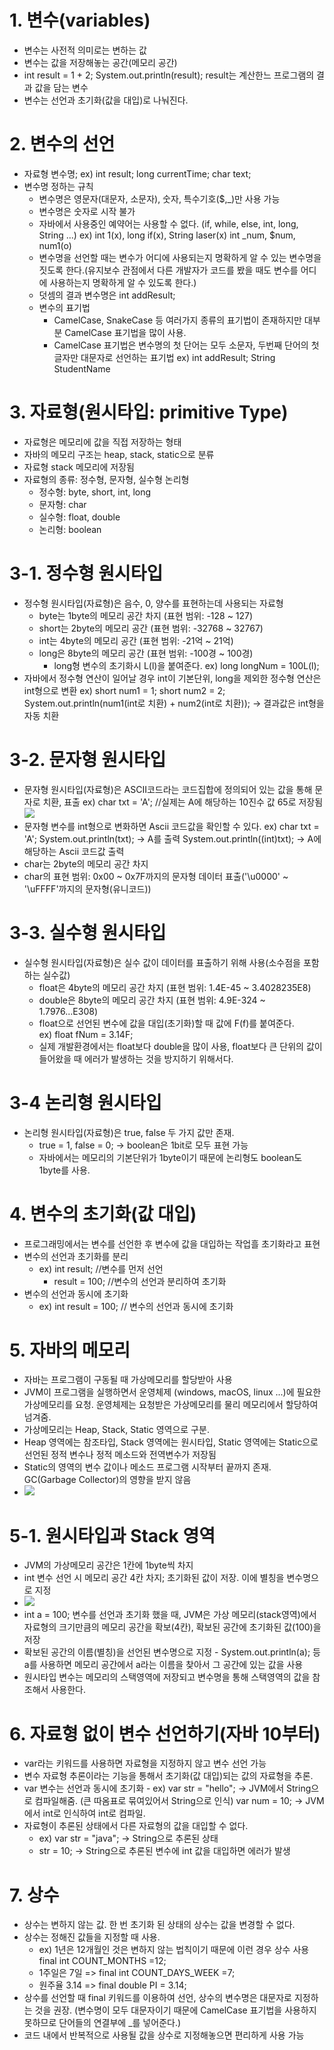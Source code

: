 # 1. 변수(variables)
- 변수는 사전적 의미로는 변하는 값
- 변수는 값을 저장해놓는 공간(메모리 공간)
- int result = 1 + 2;
System.out.println(result);
result는 계산한느 프로그램의 결과 값을 담는 변수
- 변수는 선언과 초기화(값을 대입)로 나눠진다.

# 2. 변수의 선언
- 자료형 변수명;
  ex) int result; long currentTime;
      char text;
- 변수명 정하는 규칙
  - 변수명은 영문자(대문자, 소문자), 숫자, 특수기호($,_)만 사용 가능
  - 변수명은 숫자로 시작 불가
  - 자바에서 사용중인 예약어는 사용할 수 없다. (if, while, else, int, long, String ...)
     ex) int 1(x), long if(x), String laser(x)
     int _num, $num, num1(o)
  - 변수명을 선언할 때는 변수가 어디에 사용되는지 명확하게 알 수 있는 변수명을 짓도록 한다.(유지보수 관점에서 다른 개발자가 코드를 봤을 때도 변수를 어디에 사용하는지 명확하게 알 수 있도록 한다.)
  - 덧셈의 결과 변수명은 int addResult;
  - 변수의 표기법
    - CamelCase, SnakeCase 등 여러가지 종류의 표기법이 존재하지만 대부분 CamelCase 표기법을 많이 사용.
    - CamelCase 표기법은 변수명의 첫 단어는 모두 소문자, 두번째 단어의 첫글자만 대문자로 선언하는 표기법
    ex) int addResult; String StudentName

# 3. 자료형(원시타입: primitive Type)
- 자료형은 메모리에 값을 직접 저장하는 형태
- 자바의 메모리 구조는 heap, stack, static으로 분류
- 자료형 stack 메모리에 저장됨
- 자료형의 종류: 정수형, 문자형, 실수형 논리형
  - 정수형: byte, short, int, long
  - 문자형: char
  - 실수형: float, double
  - 논리형: boolean

 # 3-1. 정수형 원시타입
  - 정수형 원시타입(자료형)은 음수, 0, 양수를 표현하는데 사용되는 자료형
     - byte는 1byte의 메모리 공간 차지 (표현 범위: -128 ~ 127)
     - short는 2byte의 메모리 공간 (표현 범위: -32768 ~ 32767)
     - int는 4byte의 메모리 공간 (표현 범위: -21억 ~ 21억)
     - long은 8byte의 메모리 공간 (표현 범위: -100경 ~ 100경)
       - long형 변수의 초기화시 L(l)을 붙여준다.
       ex) long longNum = 100L(l);
 - 자바에서 정수형 연산이 일어날 경우 int이 기본단위, long을 제외한 정수형 연산은 int형으로 변환
   ex) short num1 = 1;
       short num2 = 2; 
       System.out.println(num1(int로 치환) + num2(int로 치환)); -> 결과값은 int형을 자동 치환

  # 3-2. 문자형 원시타입
   - 문자형 원시타입(자료형)은 ASCII코드라는 코드집합에 정의되어 있는 값을 통해 문자로 치환, 표출
     ex) char txt = 'A'; //실제는 A에 해당하는 10진수 값 65로 저장됨
     <img src="images/아스키코드.png">
   - 문자형 변수를 int형으로 변화하면 Ascii 코드값을 확인할 수 있다.
     ex) char txt = 'A';
        System.out.println(txt); -> A를 출력
        System.out.println((int)txt); -> A에 해당하는 Ascii 코드값 출력
   - char는 2byte의 메모리 공간 차지
   - char의 표현 범위: 0x00 ~ 0x7F까지의 문자형 데이터 표출('\u0000' ~ '\uFFFF'까지의 문자형(유니코드))

  # 3-3. 실수형 원시타입
   - 실수형 원시타입(자료형)은 실수 값이 데이터를 표출하기 위해 사용(소수점을 포함하는 실수값)
     - float은 4byte의 메모리 공간 차지 (표현 범위: 1.4E-45 ~ 3.4028235E8)
     - double은 8byte의 메모리 공간 차지 (표현 범위: 4.9E-324 ~ 1.7976...E308)
     - float으로 선언된 변수에 값을 대입(초기화)할 때 값에 F(f)를 붙여준다.           
       ex) float fNum = 3.14F;
     - 실제 개발환경에서는 float보다 double을 많이 사용, float보다 큰 단위의 값이 들어왔을 때 에러가 발생하는 것을 방지하기 위해서다.

  # 3-4 논리형 원시타입
   - 논리형 원시타입(자료형)은 true, false 두 가지 값만 존재.
     - true = 1, false = 0; -> boolean은 1bit로 모두 표현 가능
     - 자바에서는 메모리의 기본단위가 1byte이기 때문에 논리형도 boolean도 1byte를 사용.

     
  # 4. 변수의 초기화(값 대입)
   - 프로그래밍에서는 변수를 선언한 후 변수에 값을 대입하는 작업흘 초기화라고 표현
   - 변수의 선언과 초기화를 분리
     - ex) int result; //변수를 먼저 선언
         - result = 100; //변수의 선언과 분리하여 초기화
   - 변수의 선언과 동시에 초기화
     - ex) int result = 100; // 변수의 선언과 동시에 초기화

  # 5. 자바의 메모리
   - 자바는 프로그램이 구동될 때 가상메모리를 할당받아 사용
   - JVM이 프로그램을 실행하면서 운영체제
     (windows, macOS, linux ...)에 필요한 가상메모리를 요청. 운영체제는 요청받은 가상메모리를 물리 메모리에서 할당하여 넘겨줌.
   - 가상메모리는 Heap, Stack, Static 영역으로 구분.
   - Heap 영역에는 참조타입, Stack 영역에는 원시타입, Static 영역에는 Static으로 선언된 
     정적 변수나 정적 메소드와 전역변수가 저장됨
   - Static의 영역의 변수 값이나 메소드 프로그램 시작부터 끝까지 존재.
     GC(Garbage Collector)의 영향을 받지 않음
   - <img src="images/.png">

   # 5-1. 원시타입과 Stack 영역
   - JVM의 가상메모리 공간은 1칸에 1byte씩 차지
   - int 변수 선언 시 메모리 공간 4칸 차지; 초기화된 값이 저장. 이에 별칭을 변수명으로 지정
   - <img src="images/원시타입과 stack영역.jpg">
   - int a = 100; 변수를 선언과 초기화 했을 때, JVM은 가상 메모리(stack영역)에서 자료형의 크기만큼의 메모리 공간을 확보(4칸), 확보된 공간에 초기화된 값(100)을 저장
   - 확보된 공간의 이름(별칭)을 선언된 변수명으로 지정
    - System.out.println(a); 등 a를 사용하면 메모리 공간에서 a라는 이름을 찾아서 그 공간에 있는 값을 사용     
   - 원시타입 변수는 메모리의 스택영역에 저장되고 변수명을 통해 스택영역의 값을 참조해서 사용한다.

   # 6. 자료형 없이 변수 선언하기(자바 10부터)
   - var라는 키워드를 사용하면 자료형을 지정하지 않고 변수 선언 가능
   - 변수 자료형 추론이라는 기능을 통해서 초기화(값 대입)되는 값의 자료형을 추론.
   - var 변수는 선언과 동시에 초기화
    - ex) var str = "hello"; -> JVM에서 String으로 컴파일해줌.
      (큰 따옴표로 묶여있어서 String으로 인식)
      var num = 10; -> JVM에서 int로 인식하여 int로 컴파일.
   - 자료형이 추론된 상태에서 다른 자료형의 값을 대입할 수 없다.
     - ex) var str = "java"; -> String으로 추론된 상태
     - str = 10; -> String으로 추론된 변수에 int 값을 대입하면 에러가 발생

   # 7. 상수
   - 상수는 변하지 않는 값.
     한 번 초기화 된 상태의 상수는 값을 변경할 수 없다.
   - 상수는 정해진 값들을 지정할 때 사용.
     - ex) 1년은 12개월인 것은 변하지 않는 법칙이기 때문에 이런 경우 상수 사용
     final int COUNT_MONTHS =12;
     - 1주일은 7일 => final int COUNT_DAYS_WEEK =7;
     - 원주율 3.14 => final double PI = 3.14;
   - 상수를 선언할 때 final 키워드를 이용하여 선언, 상수의 변수명은 대문자로 지정하는 것을 권장.
     (변수명이 모두 대문자이기 때문에 CamelCase 표기법을 사용하지 못하므로 단어들의 연결부에 _를 넣어준다.)
   - 코드 내에서 반복적으로 사용될 값을 상수로 지정해놓으면 편리하게 사용 가능